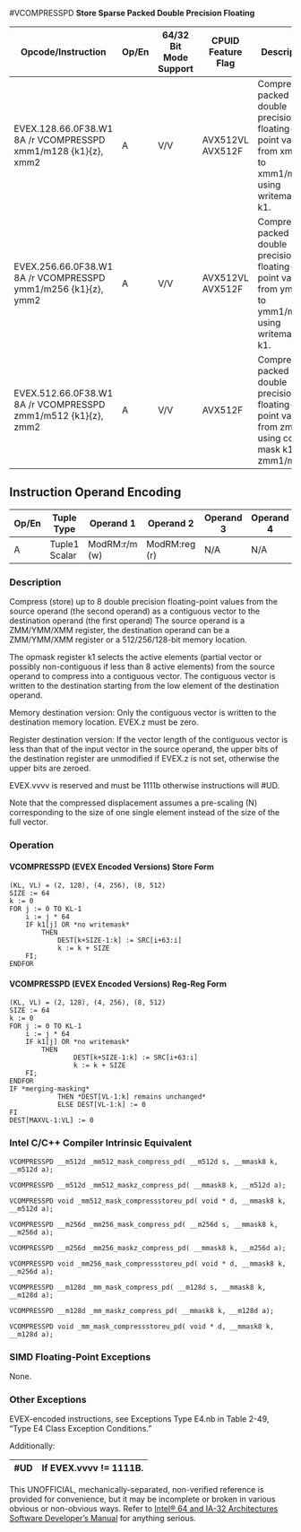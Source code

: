 #VCOMPRESSPD
**Store Sparse Packed Double Precision Floating**

| Opcode/Instruction                                            | Op/En | 64/32 Bit Mode Support | CPUID Feature Flag | Description                                                                                          |
| ------------------------------------------------------------- | ----- | ---------------------- | ------------------ | ---------------------------------------------------------------------------------------------------- |
| EVEX.128.66.0F38.W1 8A /r VCOMPRESSPD xmm1/m128 {k1}{z}, xmm2 | A     | V/V                    | AVX512VL AVX512F   | Compress packed double precision floating-point values from xmm2 to xmm1/m128 using writemask k1.    |
| EVEX.256.66.0F38.W1 8A /r VCOMPRESSPD ymm1/m256 {k1}{z}, ymm2 | A     | V/V                    | AVX512VL AVX512F   | Compress packed double precision floating-point values from ymm2 to ymm1/m256 using writemask k1.    |
| EVEX.512.66.0F38.W1 8A /r VCOMPRESSPD zmm1/m512 {k1}{z}, zmm2 | A     | V/V                    | AVX512F            | Compress packed double precision floating-point values from zmm2 using control mask k1 to zmm1/m512. |

## Instruction Operand Encoding

| Op/En | Tuple Type    | Operand 1     | Operand 2     | Operand 3 | Operand 4 |
| ----- | ------------- | ------------- | ------------- | --------- | --------- |
| A     | Tuple1 Scalar | ModRM:r/m (w) | ModRM:reg (r) | N/A       | N/A       |

### Description

Compress (store) up to 8 double precision floating-point values from the source operand (the second operand) as a contiguous vector to the destination operand (the first operand) The source operand is a ZMM/YMM/XMM register, the destination operand can be a ZMM/YMM/XMM register or a 512/256/128-bit memory location.

The opmask register k1 selects the active elements (partial vector or possibly non-contiguous if less than 8 active elements) from the source operand to compress into a contiguous vector. The contiguous vector is written to the destination starting from the low element of the destination operand.

Memory destination version: Only the contiguous vector is written to the destination memory location. EVEX.z must be zero.

Register destination version: If the vector length of the contiguous vector is less than that of the input vector in the source operand, the upper bits of the destination register are unmodified if EVEX.z is not set, otherwise the upper bits are zeroed.

EVEX.vvvv is reserved and must be 1111b otherwise instructions will #​​​UD.

Note that the compressed displacement assumes a pre-scaling (N) corresponding to the size of one single element instead of the size of the full vector.

### Operation

#### VCOMPRESSPD (EVEX Encoded Versions) Store Form

```
(KL, VL) = (2, 128), (4, 256), (8, 512)
SIZE := 64
k := 0
FOR j := 0 TO KL-1
    i := j * 64
    IF k1[j] OR *no writemask*
        THEN
            DEST[k+SIZE-1:k] := SRC[i+63:i]
            k := k + SIZE
    FI;
ENDFOR

```

#### VCOMPRESSPD (EVEX Encoded Versions) Reg-Reg Form

```
(KL, VL) = (2, 128), (4, 256), (8, 512)
SIZE := 64
k := 0
FOR j := 0 TO KL-1
    i := j * 64
    IF k1[j] OR *no writemask*
        THEN
                DEST[k+SIZE-1:k] := SRC[i+63:i]
                k := k + SIZE
    FI;
ENDFOR
IF *merging-masking*
            THEN *DEST[VL-1:k] remains unchanged*
            ELSE DEST[VL-1:k] := 0
FI
DEST[MAXVL-1:VL] := 0

```

### Intel C/C++ Compiler Intrinsic Equivalent

```
VCOMPRESSPD __m512d _mm512_mask_compress_pd( __m512d s, __mmask8 k, __m512d a);

```

```
VCOMPRESSPD __m512d _mm512_maskz_compress_pd( __mmask8 k, __m512d a);

```

```
VCOMPRESSPD void _mm512_mask_compressstoreu_pd( void * d, __mmask8 k, __m512d a);

```

```
VCOMPRESSPD __m256d _mm256_mask_compress_pd( __m256d s, __mmask8 k, __m256d a);

```

```
VCOMPRESSPD __m256d _mm256_maskz_compress_pd( __mmask8 k, __m256d a);

```

```
VCOMPRESSPD void _mm256_mask_compressstoreu_pd( void * d, __mmask8 k, __m256d a);

```

```
VCOMPRESSPD __m128d _mm_mask_compress_pd( __m128d s, __mmask8 k, __m128d a);

```

```
VCOMPRESSPD __m128d _mm_maskz_compress_pd( __mmask8 k, __m128d a);

```

```
VCOMPRESSPD void _mm_mask_compressstoreu_pd( void * d, __mmask8 k, __m128d a);

```

### SIMD Floating-Point Exceptions

None.

### Other Exceptions

EVEX-encoded instructions, see Exceptions Type E4.nb in Table 2-49, “Type E4 Class Exception Conditions.”

Additionally:

| #​​​UD | If EVEX.vvvv != 1111B. |
| ------ | ---------------------- |

This UNOFFICIAL, mechanically-separated, non-verified reference is provided for convenience, but it may be
incomplete or broken in various obvious or non-obvious
ways. Refer to [Intel® 64 and IA-32 Architectures Software Developer’s Manual](https://software.intel.com/en-us/download/intel-64-and-ia-32-architectures-sdm-combined-volumes-1-2a-2b-2c-2d-3a-3b-3c-3d-and-4) for anything serious.
